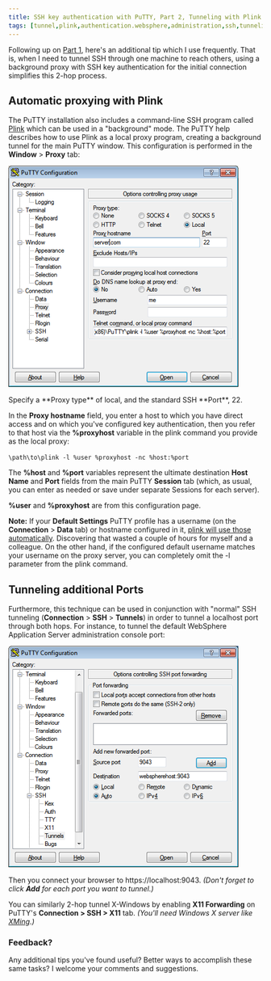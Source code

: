 ```yaml
---
title: SSH key authentication with PuTTY, Part 2, Tunneling with Plink
tags: [tunnel,plink,authentication.websphere,administration,ssh,tunneling,putty,key]
---
```

Following up on [Part 1](/2011/02/03/ssh-key-authentication-with-putty.html), here's an additional tip which I use frequently. That is, when I need to tunnel SSH through one machine to reach others, using a background proxy with SSH key authentication for the initial connection simplifies this 2-hop process.  

## Automatic proxying with Plink

The PuTTY installation also includes a command-line SSH program called [Plink](http://the.earth.li/%7Esgtatham/putty/0.60/htmldoc/Chapter7.html#plink) which can be used in a "background" mode. The PuTTY help describes how to use Plink as a local proxy program, creating a background tunnel for the main PuTTY window. This configuration is performed in the **Window** > **Proxy** tab:

[![image](/assets/PuTTYPlinkProxy.png)](/assets/PuTTYPlinkProxy.png)

<div>Specify a **Proxy type** of local, and the standard SSH **Port**, 22.  
</div>

In the **Proxy hostname** field, you enter a host to which you have direct access and on which you've configured key authentication, then you refer to that host via the **%proxyhost** variable in the plink command you provide as the local proxy:

`\path\to\plink -l %user %proxyhost -nc %host:%port`

The **%host** and **%port** variables represent the ultimate destination **Host Name** and **Port** fields from the main PuTTY **Session** tab (which, as usual, you can enter as needed or save under separate Sessions for each server).

**%user** and **%proxyhost** are from this configuration page.  

**Note:** If your **Default Settings** PuTTY profile has a username (on the **Connection** > **Data** tab) or hostname configured in it, [plink will use those automatically](http://superuser.com/questions/204985/plink-takes-connection-host-from-puttys-default-connection). Discovering that wasted a couple of hours for myself and a colleague. On the other hand, if the configured default username matches your username on the proxy server, you can completely omit the -l parameter from the plink command.  

## Tunneling additional Ports

Furthermore, this technique can be used in conjunction with "normal" SSH tunneling (**Connection** > **SSH** > **Tunnels**) in order to tunnel a localhost port through both hops. For instance, to tunnel the default WebSphere Application Server administration console port:

[![image](/assets/sshtunnel.png)](/assets/sshtunnel.png)

Then you connect your browser to https://localhost:9043\. _(Don't forget to click **Add** for each port you want to tunnel.)_

You can similarly 2-hop tunnel X-Windows by enabling **X11 Forwarding** on PuTTY's **Connection > SSH > X11** tab. _(You'll need Windows X server like [XMing](http://www.straightrunning.com/XmingNotes/).)_

### Feedback?

Any additional tips you've found useful? Better ways to accomplish these same tasks? I welcome your comments and suggestions.
